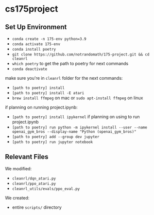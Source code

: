 # cs175project
## Set Up Environment
- `conda create -n 175-env python=3.9`
- `conda activate 175-env`
- `conda install poetry`
- `git clone https://github.com/notrandomath/175-project.git && cd cleanrl`
- `which poetry` to get the path to poetry for next commands
- `conda deactivate`

make sure you're in `cleanrl` folder for the next commands:
- `[path to poetry] install`
- `[path to poetry] install -E atari`
- `brew install ffmpeg` on mac or `sudo apt-install ffmpeg` on linux

if planning on running project.ipynb:
- `[path to poetry] install ipykernel` if planning on using to run project.ipynb
- `[path to poetry] run python -m ipykernel install --user --name openai_gym_bros --display-name "Python (openai_gym_bros)"`
- `[path to poetry] add --group dev jupyter`
- `[path to poetry] run jupyter notebook`
## Relevant Files
We modified:
- `cleanrl/dqn_atari.py`
- `cleanrl/ppo_atari.py`
- `cleanrl_utils/evals/ppo_eval.py`

We created:
- entire `scripts/` directory
